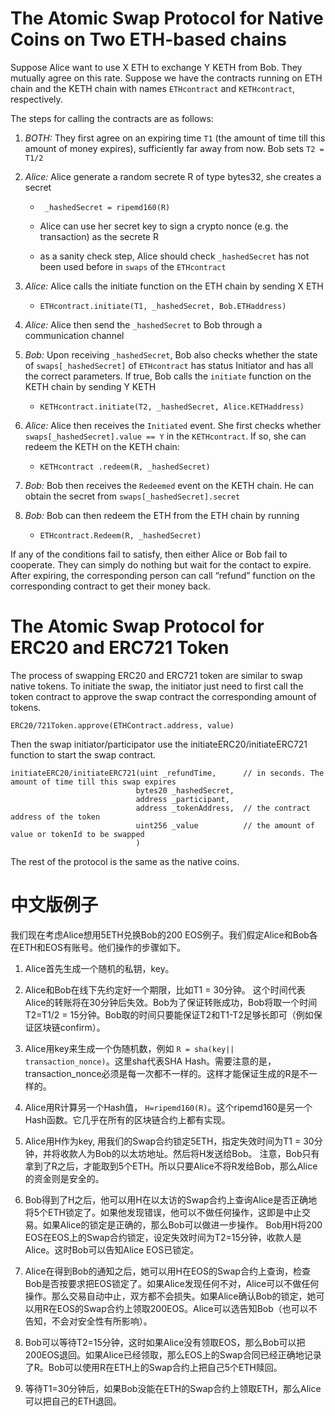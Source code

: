 # The Atomic Swap Protocol for Native Coins on Two ETH-based chains

Suppose Alice want to use X ETH to exchange Y KETH from Bob. They mutually agree on this rate. Suppose we have the contracts running on ETH chain and the KETH chain with names ```ETHcontract``` and ```KETHcontract```, respectively.

The steps for calling the contracts are as follows:

1. *BOTH:* They first agree on an expiring time ```T1``` (the amount of time till this amount of money expires), sufficiently far away from now. Bob sets ```T2 = T1/2```



2.  *Alice:* Alice generate a random secrete R of type bytes32, she creates a secret

    *   ``` _hashedSecret = ripemd160(R)```
    *   Alice can use her secret key to sign a crypto nonce (e.g. the transaction) as the secrete R

    *  as a sanity check step, Alice should check  ```_hashedSecret``` has not been used before in ```swaps``` of the ```ETHcontract```


3. *Alice:* Alice calls the initiate function on the ETH chain by sending X ETH

    *   ```ETHcontract.initiate(T1, _hashedSecret, Bob.ETHaddress)```



4. *Alice:* Alice then send the ```_hashedSecret``` to Bob through a communication channel



5. *Bob:* Upon receiving ```_hashedSecret```, Bob also checks whether the state of ```swaps[_hashedSecret]``` of ```ETHcontract``` has status Initiator and has all the correct parameters. If true, Bob calls the ```initiate``` function on the KETH chain by sending Y KETH

    *   ```KETHcontract.initiate(T2, _hashedSecret, Alice.KETHaddress)```



6. *Alice:* Alice then receives the ```Initiated``` event. She first checks whether ```swaps[_hashedSecret].value == Y``` in the ```KETHcontract```. If so, she can redeem the KETH on the KETH chain:

    *   ```KETHcontract .redeem(R, _hashedSecret)```



7. *Bob:* Bob then receives the ```Redeemed``` event on the KETH chain. He can obtain the secret from ```swaps[_hashedSecret].secret```



8. *Bob:* Bob can then redeem the ETH from the ETH chain by running

    *   ```ETHcontract.Redeem(R, _hashedSecret)```

If any of the conditions fail to satisfy, then either Alice or Bob fail to cooperate. They can simply do nothing but wait for the contact to expire. After expiring, the corresponding person can call “refund” function on the corresponding contract to get their money back.


# The Atomic Swap Protocol for ERC20 and ERC721 Token

The process of swapping ERC20 and ERC721 token are similar to swap native tokens. To initiate the swap, the initiator just need to first call the token contract to approve the swap contract the corresponding amount of tokens.

```
ERC20/721Token.approve(ETHContract.address, value)
```

Then the swap initiator/participator use the initiateERC20/initiateERC721 function to start the swap contract.

```
initiateERC20/initiateERC721(uint _refundTime,      // in seconds. The amount of time till this swap expires
                            bytes20 _hashedSecret, 
                            address _participant, 
                            address _tokenAddress,  // the contract address of the token
                            uint256 _value          // the amount of value or tokenId to be swapped
                            )
```

The rest of the protocol is the same as the native coins.


# 中文版例子
我们现在考虑Alice想用5ETH兑换Bob的200 EOS例子。我们假定Alice和Bob各在ETH和EOS有账号。他们操作的步骤如下。

1. Alice首先生成一个随机的私钥，key。

2. Alice和Bob在线下先约定好一个期限，比如T1 = 30分钟。 这个时间代表Alice的转账将在30分钟后失效。Bob为了保证转账成功，Bob将取一个时间T2=T1/2 = 15分钟。Bob取的时间只要能保证T2和T1-T2足够长即可（例如保证区块链confirm）。

3. Alice用key来生成一个伪随机数，例如 ```R = sha(key|| transaction_nonce)```。这里sha代表SHA Hash。需要注意的是，transaction_nonce必须是每一次都不一样的。这样才能保证生成的R是不一样的。

4. Alice用R计算另一个Hash值， ```H=ripemd160(R)```。这个ripemd160是另一个Hash函数。它几乎在所有的区块链合约上都有实现。

5. Alice用H作为key, 用我们的Swap合约锁定5ETH，指定失效时间为T1 = 30分钟，并将收款人为Bob的以太坊地址。然后将H发送给Bob。 注意，Bob只有拿到了R之后，才能取到5个ETH。所以只要Alice不将R发给Bob，那么Alice的资金则是安全的。

6. Bob得到了H之后，他可以用H在以太访的Swap合约上查询Alice是否正确地将5个ETH锁定了。如果他发现错误，他可以不做任何操作，这即是中止交易。如果Alice的锁定是正确的，那么Bob可以做进一步操作。 Bob用H将200 EOS在EOS上的Swap合约锁定，设定失效时间为T2=15分钟，收款人是Alice。这时Bob可以告知Alice EOS已锁定。

7. Alice在得到Bob的通知之后，她可以用H在EOS的Swap合约上查询，检查Bob是否按要求把EOS锁定了。如果Alice发现任何不对，Alice可以不做任何操作。那么交易自动中止，双方都不会损失。如果Alice确认Bob的锁定，她可以用R在EOS的Swap合约上领取200EOS。Alice可以选告知Bob（也可以不告知，不会对安全性有所影响）。

8. Bob可以等待T2=15分钟，这时如果Alice没有领取EOS，那么Bob可以把200EOS退回。如果Alice已经领取，那么EOS上的Swap合同已经正确地记录了R。Bob可以使用R在ETH上的Swap合约上把自己5个ETH赎回。

8. 等待T1=30分钟后，如果Bob没能在ETH的Swap合约上领取ETH，那么Alice可以把自己的ETH退回。
